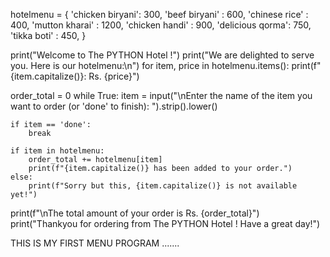 hotelmenu = {
    'chicken biryani': 300,
    'beef biryani'   : 600,
    'chinese rice'   : 400,
    'mutton kharai'  : 1200,
    'chicken handi'  : 900,
    'delicious qorma': 750,
    'tikka boti'     : 450, 
}

print("Welcome to The PYTHON Hotel !")
print("We are delighted to serve you. Here is our hotelmenu:\n")
for item, price in hotelmenu.items():
    print(f"{item.capitalize()}: Rs. {price}")

order_total = 0
while True:
    item = input("\nEnter the name of the item you want to order (or 'done' to finish): ").strip().lower()

    if item == 'done':
        break
    
    if item in hotelmenu:
        order_total += hotelmenu[item]
        print(f"{item.capitalize()} has been added to your order.")
    else:
        print(f"Sorry but this, {item.capitalize()} is not available yet!")

print(f"\nThe total amount of your order is Rs. {order_total}")
print("Thankyou for ordering from The PYTHON Hotel ! Have a great day!")







THIS IS MY FIRST MENU PROGRAM .......
